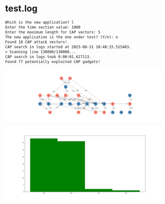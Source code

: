 # test.log

```text
Which is the new application? l
Enter the time section value: 1000
Enter the maximum length for CAP vectors: 5
The new application is the one under test? (Y/n): n
Found 19 CAP attack vectors!
CAP search in logs started at 2023-08-31 10:48:15.515483.
> Scanning line 130000/130000...
CAP search in logs took 0:00:01.627113.
Found 77 potentially exploited CAP gadgets!
```

![graph](https://github.com/edoardottt/offensive-onos/blob/main/detection/log-analysis/tests/v6/graph.png)

![distribution](https://github.com/edoardottt/offensive-onos/blob/main/detection/log-analysis/tests/v6/distribution.png)
